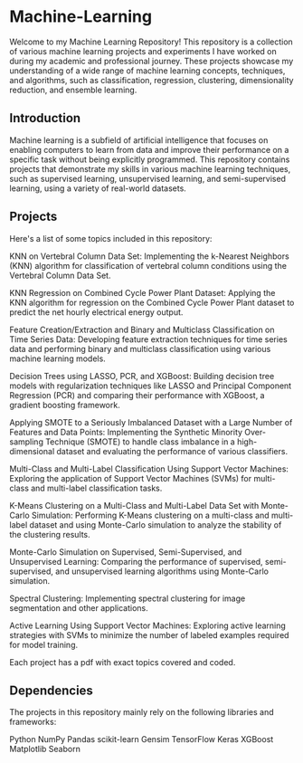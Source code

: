 # Machine-Learning

Welcome to my Machine Learning Repository! This repository is a collection of various machine learning projects and experiments I have worked on during my academic and professional journey. These projects showcase my understanding of a wide range of machine learning concepts, techniques, and algorithms, such as classification, regression, clustering, dimensionality reduction, and ensemble learning.

## Introduction
Machine learning is a subfield of artificial intelligence that focuses on enabling computers to learn from data and improve their performance on a specific task without being explicitly programmed. This repository contains projects that demonstrate my skills in various machine learning techniques, such as supervised learning, unsupervised learning, and semi-supervised learning, using a variety of real-world datasets.

## Projects
Here's a list of some topics included in this repository:

KNN on Vertebral Column Data Set: Implementing the k-Nearest Neighbors (KNN) algorithm for classification of vertebral column conditions using the Vertebral Column Data Set.

KNN Regression on Combined Cycle Power Plant Dataset: Applying the KNN algorithm for regression on the Combined Cycle Power Plant dataset to predict the net hourly electrical energy output.

Feature Creation/Extraction and Binary and Multiclass Classification on Time Series Data: Developing feature extraction techniques for time series data and performing binary and multiclass classification using various machine learning models.

Decision Trees using LASSO, PCR, and XGBoost: Building decision tree models with regularization techniques like LASSO and Principal Component Regression (PCR) and comparing their performance with XGBoost, a gradient boosting framework.

Applying SMOTE to a Seriously Imbalanced Dataset with a Large Number of Features and Data Points: Implementing the Synthetic Minority Over-sampling Technique (SMOTE) to handle class imbalance in a high-dimensional dataset and evaluating the performance of various classifiers.

Multi-Class and Multi-Label Classification Using Support Vector Machines: Exploring the application of Support Vector Machines (SVMs) for multi-class and multi-label classification tasks.

K-Means Clustering on a Multi-Class and Multi-Label Data Set with Monte-Carlo Simulation: Performing K-Means clustering on a multi-class and multi-label dataset and using Monte-Carlo simulation to analyze the stability of the clustering results.

Monte-Carlo Simulation on Supervised, Semi-Supervised, and Unsupervised Learning: Comparing the performance of supervised, semi-supervised, and unsupervised learning algorithms using Monte-Carlo simulation.

Spectral Clustering: Implementing spectral clustering for image segmentation and other applications.

Active Learning Using Support Vector Machines: Exploring active learning strategies with SVMs to minimize the number of labeled examples required for model training.

Each project has a pdf with exact topics covered and coded. 

## Dependencies
The projects in this repository mainly rely on the following libraries and frameworks:

Python
NumPy
Pandas
scikit-learn
Gensim
TensorFlow
Keras
XGBoost
Matplotlib
Seaborn
